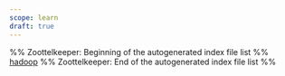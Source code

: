 ```yaml
---
scope: learn
draft: true
---
```

%% Zoottelkeeper: Beginning of the autogenerated index file list  %%
 [hadoop](hadoop.md)
%% Zoottelkeeper: End of the autogenerated index file list  %%
